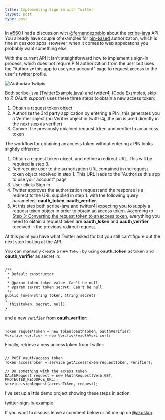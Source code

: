 ```yaml
---
title: Implementing Sign in with Twitter
layout: post
type: post
---
```

<!--If you already succeed implementing a social sign-in process in Java using popular libraries like [scribe-java](https://github.com/fernandezpablo85/scribe-java) or [twitter4j](https://github.com/yusuke/twitter4j/), then congratulations. But you forgot to report an ambiguity which is present in both libraries.
-->
In [#560](https://github.com/fernandezpablo85/scribe-java/issues/560) I had a discussion with [@fernandezpablo][3] about the [scribe-java][4] API. You already have couple of examples for [pin-based](https://dev.twitter.com/oauth/pin-based) authorization, which is fine in desktop apps. However, when it comes to web applications you probably want something else.

With the current API it isn't straightforward how to implement a sign-in process, which does not require PIN authorization from the user but uses the "Authorize this app to use your account" page to request access to the user's twitter profile.

![Authorize Twitpic](https://si0.twimg.com/help/1343078567_71751)

Both scribe-java ([TwitterExample.java][1]) and twitter4j ([Code Examples][2], skip to _7. OAuth support_) uses these three steps to obtain a new access token:

1. Obtain a request token object
2. Authorize the 3rd party application by entering a PIN, this generates you a Verifier object (no Verifier object in twitter4j, the pin is used directly in the next step as verifier)
3. Convert the  previously obtained request token and verifier to an access token

The workflow for obtaining an access token without entering a PIN looks slightly different:

1. Obtain a request token object, and define a redirect URL. This will be required in step 3.
2. Redirect the user to the authorization URL contained in the request token object received in step 1. This URL leads to the "Authorize this app to use your account" page
3. User clicks Sign In
3. Twitter approves the authorization request and the response is a redirect to the URL supplied in step 1. with the following query parameters: **oauth_token**, **oauth_verifier**.
4. At this step both scribe-java and twitter4j expecting you to supply a request token object in order to obtain an access token. According to [Step 3: Converting the request token to an access token](https://dev.twitter.com/web/sign-in/implementing), everything you need to obtain a request token are **oauth_token** and **oauth_verifier** received in the previous redirect request.

At this point you have what Twitter asked for but you still can't figure out the next step looking at the API.

You can manually create a new `Token` by using **oauth_token** as token and **oauth_verifier** as secret in:

<pre><code class="hljs java">
/**
 * Default constructor
 *
 * @param token token value. Can't be null.
 * @param secret token secret. Can't be null.
 */
public Token(String token, String secret)
{
  this(token, secret, null);
}
</code></pre>

and a new `Verifier` from **oauth_verifier**:

<pre><code class="hljs java">
Token requestToken = new Token(oauthToken, oauthVerifier);
Verifier verifier = new Verifier(oauthVerifier);
</code></pre>

Finally, retrieve a new access token from Twitter:
<pre><code class="hljs java">
// POST oauth/access_token
Token accessToken = service.getAccessToken(requestToken, verifier);

// Do something with the access token
OAuthRequest request = new OAuthRequest(Verb.GET, PROTECTED_RESOURCE_URL);
service.signRequest(accessToken, request);
</code></pre>

I've set up a little demo project showing these steps in action:

[twitter-sign-in-example](https://github.com/akoskm/twitter-sign-in-example)

If you want to discuss leave a comment below or hit me up on [@akoskm](https://twitter.com/akoskm).

[1]: https://github.com/fernandezpablo85/scribe-java/blob/master/src/test/java/org/scribe/examples/TwitterExample.java
[2]: http://twitter4j.org/en/code-examples.html
[3]: https://twitter.com/fernandezpablo
[4]: https://github.com/fernandezpablo85/scribe-java
